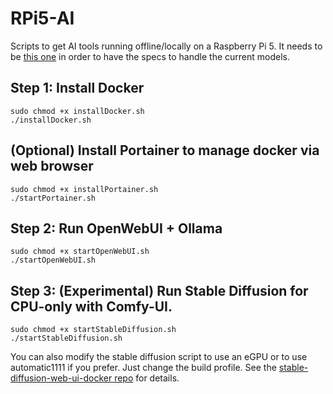 # RPi5-AI
Scripts to get AI tools running offline/locally on a Raspberry Pi 5. It needs to be [this one](https://amzn.to/41SdJiZ) in order to have the specs to handle the current models.

## Step 1: Install Docker
```
sudo chmod +x installDocker.sh
./installDocker.sh
```

## (Optional) Install Portainer to manage docker via web browser
```
sudo chmod +x installPortainer.sh
./startPortainer.sh
```

## Step 2: Run OpenWebUI + Ollama
```
sudo chmod +x startOpenWebUI.sh
./startOpenWebUI.sh
```

## Step 3: (Experimental) Run Stable Diffusion for CPU-only with Comfy-UI. 
```
sudo chmod +x startStableDiffusion.sh
./startStableDiffusion.sh
```

You can also modify the stable diffusion script to use an eGPU or to use automatic1111 if you prefer. Just change the build profile. See the [stable-diffusion-web-ui-docker repo](https://github.com/AbdBarho/stable-diffusion-webui-docker/wiki/Setup) for details.
